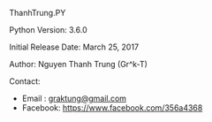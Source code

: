ThanhTrung.PY

Python Version: 3.6.0

Initial Release Date: March 25, 2017

Author: Nguyen Thanh Trung (Gr^k-T)

Contact:
+ Email   : graktung@gmail.com
+ Facebook: https://www.facebook.com/356a4368
